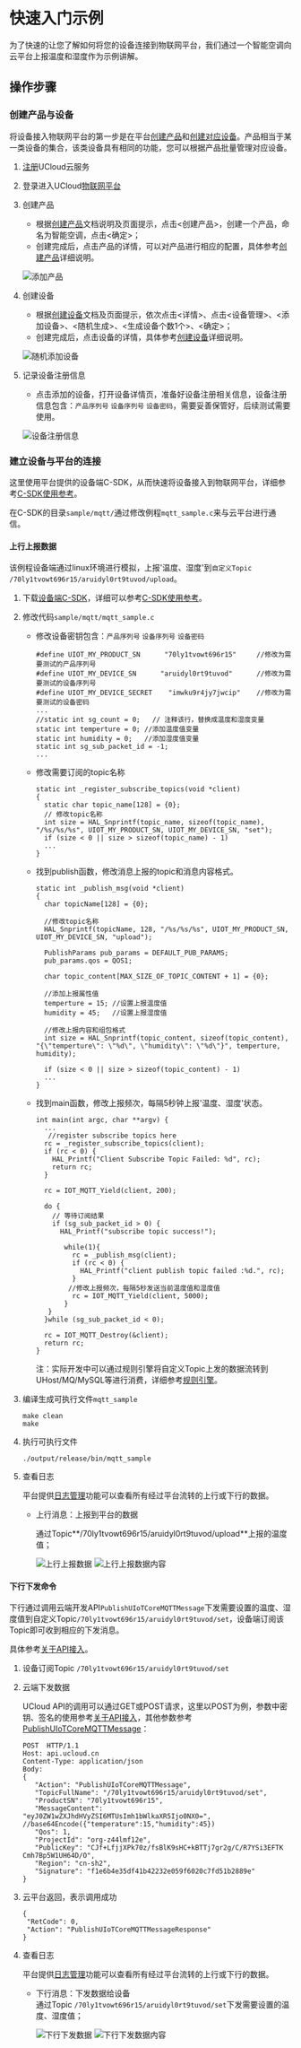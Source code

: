 # 快速入门示例
为了快速的让您了解如何将您的设备连接到物联网平台，我们通过一个智能空调向云平台上报温度和湿度作为示例讲解。

## 操作步骤

### 创建产品与设备
将设备接入物联网平台的第一步是在平台[创建产品](../console_guide/product_device/create_products)和[创建对应设备](../console_guide/product_device/create_devcies)。产品相当于某一类设备的集合，该类设备具有相同的功能，您可以根据产品批量管理对应设备。

1. [注册](https://passport.ucloud.cn/#register)UCloud云服务
2. 登录进入UCloud[物联网平台](https://console.ucloud.cn/uiot)
3. 创建产品  

   - 根据[创建产品](../console_guide/product_device/create_products)文档说明及页面提示，点击<创建产品>，创建一个产品，命名为智能空调，点击<确定>；
   - 创建完成后，点击产品的详情，可以对产品进行相应的配置，具体参考[创建产品](../console_guide/product_device/create_products)详细说明。
   
   ![添加产品](../images/添加产品.png)

4. 创建设备

   - 根据[创建设备](../console_guide/product_device/create_devcies)文档及页面提示，依次点击<详情>、点击<设备管理>、<添加设备>、<随机生成>、<生成设备个数1个>、<确定>；
   - 创建完成后，点击设备的详情，具体参考[创建设备](../console_guide/product_device/create_devcies)详细说明。  
   
   ![随机添加设备](../images/随机添加设备.png)


5. 记录设备注册信息  
 
   - 点击添加的设备，打开设备详情页，准备好设备注册相关信息，设备注册信息包含：`产品序列号` `设备序列号` `设备密码`，需要妥善保管好，后续测试需要使用。  
   
   ![设备注册信息](../images/设备注册信息.png)


### 建立设备与平台的连接

这里使用平台提供的设备端C-SDK，从而快速将设备接入到物联网平台，详细参考[C-SDK使用参考](../device_develop_guide/c_sdk_example/csdkquickstart)。

在C-SDK的目录`sample/mqtt/`通过修改例程`mqtt_sample.c`来与云平台进行通信。


#### 上行上报数据
该例程设备端通过linux环境进行模拟，上报'温度、湿度'到`自定义Topic /70ly1tvowt696r15/aruidyl0rt9tuvod/upload`。

1. 下载[设备端C-SDK](https://github.com/ucloud/ucloud-iot-device-sdk-c)，详细可以参考[C-SDK使用参考](../device_develop_guide/c_sdk_example/csdkquickstart)。

2. 修改代码`sample/mqtt/mqtt_sample.c`

   - 修改设备密钥包含：`产品序列号` `设备序列号` `设备密码`
   
     ```
     #define UIOT_MY_PRODUCT_SN      "70ly1tvowt696r15"     //修改为需要测试的产品序列号
     #define UIOT_MY_DEVICE_SN      "aruidyl0rt9tuvod"      //修改为需要测试的设备序列号
     #define UIOT_MY_DEVICE_SECRET    "imwku9r4jy7jwcip"    //修改为需要测试的设备密码
     ...
     //static int sg_count = 0;   // 注释该行，替换成温度和湿度变量
     static int temperture = 0; //添加温度值变量
     static int humidity = 0;   //添加湿度值变量
     static int sg_sub_packet_id = -1;
     ...
     ```
   
   - 修改需要订阅的topic名称

     ```
     static int _register_subscribe_topics(void *client)
     {
       static char topic_name[128] = {0};
       // 修改topic名称
       int size = HAL_Snprintf(topic_name, sizeof(topic_name), "/%s/%s/%s", UIOT_MY_PRODUCT_SN, UIOT_MY_DEVICE_SN, "set");
       if (size < 0 || size > sizeof(topic_name) - 1)
       ...
     }
     ```

   - 找到publish函数，修改消息上报的topic和消息内容格式。

     ```
     static int _publish_msg(void *client)
     {
       char topicName[128] = {0};
       
       //修改topic名称
       HAL_Snprintf(topicName, 128, "/%s/%s/%s", UIOT_MY_PRODUCT_SN, UIOT_MY_DEVICE_SN, "upload");
     
       PublishParams pub_params = DEFAULT_PUB_PARAMS;
       pub_params.qos = QOS1;
     
       char topic_content[MAX_SIZE_OF_TOPIC_CONTENT + 1] = {0};
       
       //添加上报属性值
       temperture = 15; //设置上报温度值
       humidity = 45;   //设置上报湿度值
       
       //修改上报内容和组包格式
       int size = HAL_Snprintf(topic_content, sizeof(topic_content), "{\"temperture\": \"%d\", \"humidity\": \"%d\"}", temperture, humidity);
       
       if (size < 0 || size > sizeof(topic_content) - 1)
       ...
     }
     ```

   - 找到main函数，修改上报频次，每隔5秒钟上报'温度、湿度'状态。

     ```
     int main(int argc, char **argv) {
       ...
     	//register subscribe topics here
       rc = _register_subscribe_topics(client);
       if (rc < 0) {
         HAL_Printf("Client Subscribe Topic Failed: %d", rc);
         return rc;
       }
     
       rc = IOT_MQTT_Yield(client, 200);
     
       do {
         // 等待订阅结果
         if (sg_sub_packet_id > 0) {
           HAL_Printf("subscribe topic success!");
          
            while(1){
              rc = _publish_msg(client);
              if (rc < 0) {
                HAL_Printf("client publish topic failed :%d.", rc);
              }
     		 //修改上报频次，每隔5秒发送当前温度值和湿度值
              rc = IOT_MQTT_Yield(client, 5000);
            }
     	}
       }while (sg_sub_packet_id < 0);
     
       rc = IOT_MQTT_Destroy(&client);    
       return rc;
     }
     ```

     注：实际开发中可以通过规则引擎将自定义Topic上发的数据流转到UHost/MQ/MySQL等进行消费，详细参考[规则引擎](../console_guide/ruleengine/data_forwarding)。

3. 编译生成可执行文件`mqtt_sample`

     ```
     make clean
     make
     ```

4. 执行可执行文件

     ```
     ./output/release/bin/mqtt_sample
     ```

5. 查看日志

     平台提供[日志管理](../console_guide/monitoring_maintenance/log)功能可以查看所有经过平台流转的上行或下行的数据。
     
     - 上行消息：上报到平台的数据
     
       通过Topic**/70ly1tvowt696r15/aruidyl0rt9tuvod/upload**上报的温度值；
     
       ![上行上报数据](../images/上行上报数据.png)
       ![上行上报数据内容](../images/上行上报数据内容.png)

#### 下行下发命令

下行通过调用云端开发API`PublishUIoTCoreMQTTMessage`下发需要设置的温度、湿度值到自定义Topic`/70ly1tvowt696r15/aruidyl0rt9tuvod/set`，设备端订阅该Topic即可收到相应的下发消息。

具体参考[关于API接入](../api_guide/api_guidehelp)。

1. 设备订阅Topic `/70ly1tvowt696r15/aruidyl0rt9tuvod/set`

2. 云端下发数据   

     UCloud API的调用可以通过GET或POST请求，这里以POST为例，参数中密钥、签名的使用参考[关于API接入](../api_guide/api_guidehelp)，其他参数参考[PublishUIoTCoreMQTTMessage](../api_guide/messagemgmtapi)：

     ```
     POST  HTTP/1.1
     Host: api.ucloud.cn
     Content-Type: application/json
     Body:
     {
     	"Action": "PublishUIoTCoreMQTTMessage",
     	"TopicFullName": "/70ly1tvowt696r15/aruidyl0rt9tuvod/set",
     	"ProductSN": "70ly1tvowt696r15",
     	"MessageContent": "eyJ0ZW1wZXJhdHVyZSI6MTUsImh1bWlkaXR5Ijo0NX0=", //base64Encode({"temperature":15,"humidity":45})
     	"Qos": 1,
     	"ProjectId": "org-z44lmf12e",
     	"PublicKey": "CJf+LfjjXPk70z/fsBlK9sHC+kBTTj7gr2g/C/R7YSi3EFTK   Cmh7Bp5W1UH64D/O",
     	"Region": "cn-sh2",
     	"Signature": "f1e6b4e35df41b42232e059f6020c7fd51b2889e"
     }
     ```

3. 云平台返回，表示调用成功

     ```
     {
      "RetCode": 0,
      "Action": "PublishUIoTCoreMQTTMessageResponse"
     }
     ```

4. 查看日志  

     平台提供[日志管理](../console_guide/monitoring_maintenance/log)功能可以查看所有经过平台流转的上行或下行的数据。

     - 下行消息：下发数据给设备  
        通过Topic `/70ly1tvowt696r15/aruidyl0rt9tuvod/set`下发需要设置的温度、湿度值；  


        ![下行下发数据](../images/下行下发数据.png)
        ![下行下发数据内容](../images/下行下发数据内容.png)
